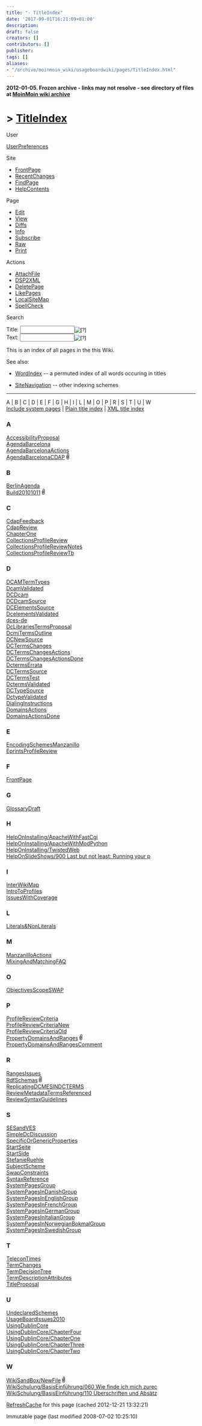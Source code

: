 ```yaml
---
title: "- TitleIndex"
date: '2017-09-01T16:21:09+01:00'
description: 
draft: false
creators: []
contributors: []
publisher: 
tags: []
aliases:
- "/archive/moinmoin_wiki/usageboardwiki/pages/TitleIndex.html"
---
```


**2012-01-05. Frozen archive - links may not resolve - see directory of files at [MoinMoin wiki archive](/moinmoin-wiki-archive/)**

# > [TitleIndex](http://dublincore.org/usageboardwiki/TitleIndex?action=fullsearch&value=TitleIndex&literal=1&case=1&context=40 "Click here to do a full-text search for this title")

User

 [UserPreferences](http://dublincore.org/usageboardwiki/UserPreferences)
  

Site

- [FrontPage](http://dublincore.org/usageboardwiki/FrontPage)
- [RecentChanges](http://dublincore.org/usageboardwiki/RecentChanges)
- [FindPage](http://dublincore.org/usageboardwiki/FindPage)
- [HelpContents](http://dublincore.org/usageboardwiki/HelpContents)

Page

- [Edit](http://dublincore.org/usageboardwiki/TitleIndex?action=edit "Edit")
- [View](http://dublincore.org/usageboardwiki/TitleIndex "View")
- [Diffs](http://dublincore.org/usageboardwiki/TitleIndex?action=diff "Diffs")
- [Info](http://dublincore.org/usageboardwiki/TitleIndex?action=info "Info")
- [Subscribe](http://dublincore.org/usageboardwiki/TitleIndex?action=subscribe "Subscribe")
- [Raw](http://dublincore.org/usageboardwiki/TitleIndex?action=raw "Raw")
- [Print](http://dublincore.org/usageboardwiki/TitleIndex?action=print "Print")

Actions

- [AttachFile](http://dublincore.org/usageboardwiki/TitleIndex?action=AttachFile)
- [DSP2XML](http://dublincore.org/usageboardwiki/TitleIndex?action=DSP2XML)
- [DeletePage](http://dublincore.org/usageboardwiki/TitleIndex?action=DeletePage)
- [LikePages](http://dublincore.org/usageboardwiki/TitleIndex?action=LikePages)
- [LocalSiteMap](http://dublincore.org/usageboardwiki/TitleIndex?action=LocalSiteMap)
- [SpellCheck](http://dublincore.org/usageboardwiki/TitleIndex?action=SpellCheck)

Search

<form method="POST" action="/usageboardwiki/TitleIndex">
<p>
<input name="action" value="inlinesearch" type="hidden">
<input name="context" value="40" type="hidden">
Title: <input name="text_title" size="15" maxlength="50" type="text"><input src="TitleIndex_files/moin-search.png" name="button_title" alt="[?]" type="image"><br>Text: <input name="text_full" size="15" maxlength="50" type="text"><input src="TitleIndex_files/moin-search.png" name="button_full" alt="[?]" type="image">
</p>
</form>

This is an index of all pages in the this Wiki. 

See also:

- [WordIndex](http://dublincore.org/usageboardwiki/WordIndex) -- a permuted index of all words occuring in titles

- [SiteNavigation](http://dublincore.org/usageboardwiki/SiteNavigation) -- other indexing schemes

* * *

A | B | C | D | E | F | G | H | I | L | M | O | P | R | S | T | U | W  
 [Include system pages](http://dublincore.org/usageboardwiki/TitleIndex?allpages=1)&nbsp;| [Plain title index](http://dublincore.org/usageboardwiki/TitleIndex?action=titleindex)&nbsp;| [XML title index](http://dublincore.org/usageboardwiki/TitleIndex?action=titleindex&mimetype=text/xml)

<a name="A"><h3>A</h3></a> [AccessibilityProposal](http://dublincore.org/usageboardwiki/AccessibilityProposal)  
 [AgendaBarcelona](http://dublincore.org/usageboardwiki/AgendaBarcelona)  
 [AgendaBarcelonaActions](http://dublincore.org/usageboardwiki/AgendaBarcelonaActions)  
 [AgendaBarcelonaCDAP](http://dublincore.org/usageboardwiki/AgendaBarcelonaCDAP) [<img src="TitleIndex_files/moin-attach.png" alt="[1 attachments]" height="15" width="7">](http://dublincore.org/usageboardwiki/AgendaBarcelonaCDAP?action=AttachFile)<a name="B"><h3>B</h3></a> [BerlinAgenda](http://dublincore.org/usageboardwiki/BerlinAgenda)  
 [Build20101011](http://dublincore.org/usageboardwiki/Build20101011) [<img src="TitleIndex_files/moin-attach.png" alt="[9 attachments]" height="15" width="7">](http://dublincore.org/usageboardwiki/Build20101011?action=AttachFile)<a name="C"><h3>C</h3></a> [CdapFeedback](http://dublincore.org/usageboardwiki/CdapFeedback)  
 [CdapReview](http://dublincore.org/usageboardwiki/CdapReview)  
 [ChapterOne](http://dublincore.org/usageboardwiki/ChapterOne)  
 [CollectionsProfileReview](http://dublincore.org/usageboardwiki/CollectionsProfileReview)  
 [CollectionsProfileReviewNotes](http://dublincore.org/usageboardwiki/CollectionsProfileReviewNotes)  
 [CollectionsProfileReviewTb](http://dublincore.org/usageboardwiki/CollectionsProfileReviewTb)<a name="D"><h3>D</h3></a> [DCAMTermTypes](http://dublincore.org/usageboardwiki/DCAMTermTypes)  
 [DcamValidated](http://dublincore.org/usageboardwiki/DcamValidated)  
 [DCDcam](http://dublincore.org/usageboardwiki/DCDcam)  
 [DCDcamSource](http://dublincore.org/usageboardwiki/DCDcamSource)  
 [DCElementsSource](http://dublincore.org/usageboardwiki/DCElementsSource)  
 [DcelementsValidated](http://dublincore.org/usageboardwiki/DcelementsValidated)  
 [dces-de](http://dublincore.org/usageboardwiki/dces_2dde)  
 [DcLibrariesTermsProposal](http://dublincore.org/usageboardwiki/DcLibrariesTermsProposal)  
 [DcmiTermsOutline](http://dublincore.org/usageboardwiki/DcmiTermsOutline)  
 [DCNewSource](http://dublincore.org/usageboardwiki/DCNewSource)  
 [DCTermsChanges](http://dublincore.org/usageboardwiki/DCTermsChanges)  
 [DCTermsChangesActions](http://dublincore.org/usageboardwiki/DCTermsChangesActions)  
 [DCTermsChangesActionsDone](http://dublincore.org/usageboardwiki/DCTermsChangesActionsDone)  
 [DctermsErrata](http://dublincore.org/usageboardwiki/DctermsErrata)  
 [DCTermsSource](http://dublincore.org/usageboardwiki/DCTermsSource)  
 [DCTermsTest](http://dublincore.org/usageboardwiki/DCTermsTest)  
 [DctermsValidated](http://dublincore.org/usageboardwiki/DctermsValidated)  
 [DCTypeSource](http://dublincore.org/usageboardwiki/DCTypeSource)  
 [DctypeValidated](http://dublincore.org/usageboardwiki/DctypeValidated)  
 [DialingInstructions](http://dublincore.org/usageboardwiki/DialingInstructions)  
 [DomainsActions](http://dublincore.org/usageboardwiki/DomainsActions)  
 [DomainsActionsDone](http://dublincore.org/usageboardwiki/DomainsActionsDone)<a name="E"><h3>E</h3></a> [EncodingSchemesManzanillo](http://dublincore.org/usageboardwiki/EncodingSchemesManzanillo)  
 [EprintsProfileReview](http://dublincore.org/usageboardwiki/EprintsProfileReview)<a name="F"><h3>F</h3></a> [FrontPage](http://dublincore.org/usageboardwiki/FrontPage)<a name="G"><h3>G</h3></a> [GlossaryDraft](http://dublincore.org/usageboardwiki/GlossaryDraft)<a name="H"><h3>H</h3></a> [HelpOnInstalling/ApacheWithFastCgi](http://dublincore.org/usageboardwiki/HelpOnInstalling_2fApacheWithFastCgi)  
 [HelpOnInstalling/ApacheWithModPython](http://dublincore.org/usageboardwiki/HelpOnInstalling_2fApacheWithModPython)  
 [HelpOnInstalling/TwistedWeb](http://dublincore.org/usageboardwiki/HelpOnInstalling_2fTwistedWeb)  
 [HelpOnSlideShows/900 Last but not least: Running your p](http://dublincore.org/usageboardwiki/HelpOnSlideShows_2f900_20Last_20but_20not_20least_3a_20Running_20your_20p)<a name="I"><h3>I</h3></a> [InterWikiMap](http://dublincore.org/usageboardwiki/InterWikiMap)  
 [IntroToProfiles](http://dublincore.org/usageboardwiki/IntroToProfiles)  
 [IssuesWithCoverage](http://dublincore.org/usageboardwiki/IssuesWithCoverage)<a name="L"><h3>L</h3></a> [Literals&NonLiterals](http://dublincore.org/usageboardwiki/Literals_26NonLiterals)<a name="M"><h3>M</h3></a> [ManzanilloActions](http://dublincore.org/usageboardwiki/ManzanilloActions)  
 [MixingAndMatchingFAQ](http://dublincore.org/usageboardwiki/MixingAndMatchingFAQ)<a name="O"><h3>O</h3></a> [ObjectivesScopeSWAP](http://dublincore.org/usageboardwiki/ObjectivesScopeSWAP)<a name="P"><h3>P</h3></a> [ProfileReviewCriteria](http://dublincore.org/usageboardwiki/ProfileReviewCriteria)  
 [ProfileReviewCriteriaNew](http://dublincore.org/usageboardwiki/ProfileReviewCriteriaNew)  
 [ProfileReviewCriteriaOld](http://dublincore.org/usageboardwiki/ProfileReviewCriteriaOld)  
 [PropertyDomainsAndRanges](http://dublincore.org/usageboardwiki/PropertyDomainsAndRanges) [<img src="TitleIndex_files/moin-attach.png" alt="[12 attachments]" height="15" width="7">](http://dublincore.org/usageboardwiki/PropertyDomainsAndRanges?action=AttachFile)  
 [PropertyDomainsAndRangesComment](http://dublincore.org/usageboardwiki/PropertyDomainsAndRangesComment)<a name="R"><h3>R</h3></a> [RangesIssues](http://dublincore.org/usageboardwiki/RangesIssues)  
 [RdfSchemas](http://dublincore.org/usageboardwiki/RdfSchemas) [<img src="TitleIndex_files/moin-attach.png" alt="[4 attachments]" height="15" width="7">](http://dublincore.org/usageboardwiki/RdfSchemas?action=AttachFile)  
 [ReplicatingDCMESINDCTERMS](http://dublincore.org/usageboardwiki/ReplicatingDCMESINDCTERMS)  
 [ReviewMetadataTermsReferenced](http://dublincore.org/usageboardwiki/ReviewMetadataTermsReferenced)  
 [ReviewSyntaxGuidelines](http://dublincore.org/usageboardwiki/ReviewSyntaxGuidelines)<a name="S"><h3>S</h3></a> [SESandVES](http://dublincore.org/usageboardwiki/SESandVES)  
 [SimpleDcDiscussion](http://dublincore.org/usageboardwiki/SimpleDcDiscussion)  
 [SpecificOrGenericProperties](http://dublincore.org/usageboardwiki/SpecificOrGenericProperties)  
 [StartSeite](http://dublincore.org/usageboardwiki/StartSeite)  
 [StartSide](http://dublincore.org/usageboardwiki/StartSide)  
 [StefanieRuehle](http://dublincore.org/usageboardwiki/StefanieRuehle)  
 [SubjectScheme](http://dublincore.org/usageboardwiki/SubjectScheme)  
 [SwapConstraints](http://dublincore.org/usageboardwiki/SwapConstraints)  
 [SyntaxReference](http://dublincore.org/usageboardwiki/SyntaxReference)  
 [SystemPagesGroup](http://dublincore.org/usageboardwiki/SystemPagesGroup)  
 [SystemPagesInDanishGroup](http://dublincore.org/usageboardwiki/SystemPagesInDanishGroup)  
 [SystemPagesInEnglishGroup](http://dublincore.org/usageboardwiki/SystemPagesInEnglishGroup)  
 [SystemPagesInFrenchGroup](http://dublincore.org/usageboardwiki/SystemPagesInFrenchGroup)  
 [SystemPagesInGermanGroup](http://dublincore.org/usageboardwiki/SystemPagesInGermanGroup)  
 [SystemPagesInItalianGroup](http://dublincore.org/usageboardwiki/SystemPagesInItalianGroup)  
 [SystemPagesInNorwegianBokmalGroup](http://dublincore.org/usageboardwiki/SystemPagesInNorwegianBokmalGroup)  
 [SystemPagesInSwedishGroup](http://dublincore.org/usageboardwiki/SystemPagesInSwedishGroup)<a name="T"><h3>T</h3></a> [TeleconTimes](http://dublincore.org/usageboardwiki/TeleconTimes)  
 [TermChanges](http://dublincore.org/usageboardwiki/TermChanges)  
 [TermDecisionTree](http://dublincore.org/usageboardwiki/TermDecisionTree)  
 [TermDescriptionAttributes](http://dublincore.org/usageboardwiki/TermDescriptionAttributes)  
 [TitleProposal](http://dublincore.org/usageboardwiki/TitleProposal)<a name="U"><h3>U</h3></a> [UndeclaredSchemes](http://dublincore.org/usageboardwiki/UndeclaredSchemes)  
 [UsageBoardIssues2010](http://dublincore.org/usageboardwiki/UsageBoardIssues2010)  
 [UsingDublinCore](http://dublincore.org/usageboardwiki/UsingDublinCore)  
 [UsingDublinCore/ChapterFour](http://dublincore.org/usageboardwiki/UsingDublinCore_2fChapterFour)  
 [UsingDublinCore/ChapterOne](http://dublincore.org/usageboardwiki/UsingDublinCore_2fChapterOne)  
 [UsingDublinCore/ChapterThree](http://dublincore.org/usageboardwiki/UsingDublinCore_2fChapterThree)  
 [UsingDublinCore/ChapterTwo](http://dublincore.org/usageboardwiki/UsingDublinCore_2fChapterTwo)<a name="W"><h3>W</h3></a> [WikiSandBox/NewFile](http://dublincore.org/usageboardwiki/WikiSandBox_2fNewFile) [<img src="TitleIndex_files/moin-attach.png" alt="[2 attachments]" height="15" width="7">](http://dublincore.org/usageboardwiki/WikiSandBox_2fNewFile?action=AttachFile)  
 [WikiSchulung/BasisEinführung/060 Wie finde ich mich zurec](http://dublincore.org/usageboardwiki/WikiSchulung_2fBasisEinf_fchrung_2f060_20Wie_20finde_20ich_20mich_20zurec)  
 [WikiSchulung/BasisEinführung/110 Überschriften und Absätz](http://dublincore.org/usageboardwiki/WikiSchulung_2fBasisEinf_fchrung_2f110_20_dcberschriften_20und_20Abs_e4tz)

 [RefreshCache](http://dublincore.org/usageboardwiki/TitleIndex?action=refresh&arena=Page.py&key=TitleIndex.text_html) for this page (cached 2012-12-21 13:32:21)  

Immutable page (last modified 2008-07-02 10:25:10)

